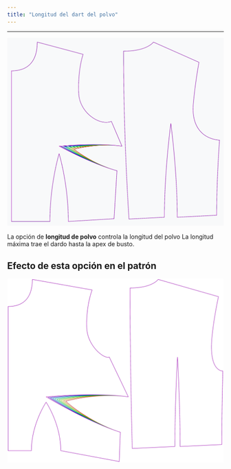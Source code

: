 ```yaml
---
title: "Longitud del dart del polvo"
---
```


***

![El efecto de la opción de longitud de polvo en el patrón](sample.png)

La opción de **longitud de polvo** controla la longitud del polvo La longitud máxima trae el dardo hasta la apex de busto.

## Efecto de esta opción en el patrón

![Esta imagen muestra el efecto de esta opción superponiendo varias variantes que tienen un valor diferente para esta opción](bella_bustdartlength_sample.svg "Efecto de esta opción en el patrón")
